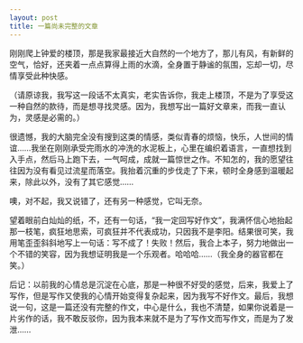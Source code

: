 ```yaml
---
layout: post
title: 一篇尚未完整的文章
---
```


刚刚爬上钟爱的楼顶，那是我家最接近大自然的一个地方了，那儿有风，有新鲜的空气，恰好，还夹着一点点算得上雨的水滴，全身置于静谧的氛围，忘却一切，尽情享受此种快感。
    
（请原谅我，我写这一段话不太真实，老实告诉你，我走上楼顶，不是为了享受这一种自然的款待，而是想寻找灵感。因为，我想写出一篇好文章来，而我一直认为，灵感是必需的。）
    
很遗憾，我的大脑完全没有搜到这类的情感，类似青春的烦恼，快乐，人世间的情谊……我坐在刚刚承受完雨水的冲洗的水泥板上，心里在编织着语言，一直想找到入手点，然后马上跑下去，一气呵成，成就一篇惊世之作。不知怎的，我的愿望往往因为没有看见过流星而落空。我抬着沉重的步伐走了下来，顿时全身感到温暖起来，除此以外，没有了其它感觉……
 
噢，对不起，我又说错了，还有另一种感觉，它叫无奈。

望着眼前白灿灿的纸，不，还有一句话，“我一定回写好作文”，我满怀信心地抬起那一枝笔，疯狂地思索，可疯狂并不代表成功，只因我不是李阳。结果很可笑，我用笔歪歪斜斜地写上一句话：写不成了！失败！然后，我合上本子，努力地做出一个不错的笑容，因为我想证明我是一个乐观者。哈哈哈……（我全身的器官都在笑。）
 
后记：以前我的心情总是沉淀在心底，那是一种很不好受的感觉，后来，我爱上了写作，但是写作又使我的心情开始变得复杂起来，因为我写不好作文。最后，我想说一句，这是一篇还没有完整的作文，中心是什么，我也不清楚，如果你说着是一片劣作的话，我不敢反驳你，因为我本来就不是为了写作文而写作文，而是为了发泄……